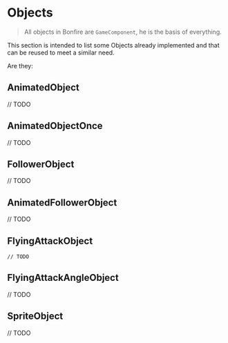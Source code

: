 # Objects

> All objects in Bonfire are `GameComponent`, he is the basis of everything.

This section is intended to list some Objects already implemented and that can be reused to meet a similar need.

Are they:

## AnimatedObject

// TODO

## AnimatedObjectOnce

// TODO

## FollowerObject

// TODO

## AnimatedFollowerObject

// TODO

## FlyingAttackObject

    // TODO

## FlyingAttackAngleObject

// TODO

## SpriteObject

// TODO
